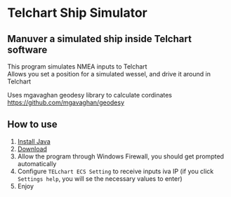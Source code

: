 # Telchart Ship Simulator

## Manuver a simulated ship inside Telchart software

This program simulates NMEA inputs to Telchart  
Allows you set a position for a simulated wessel, and drive it around in Telchart

Uses mgavaghan geodesy library to calculate cordinates  
https://github.com/mgavaghan/geodesy

## How to use

1. [Install Java](https://www.java.com/en/download/)
2. [Download](https://github.com/ohatland/telchart-ship-simulator/raw/main/telchart-ship-simulator.jar)
3. Allow the program through Windows Firewall, you should get prompted automatically
4. Configure ``TELchart ECS Setting`` to receive inputs iva IP
    (if you click `Settings help`, you will se the necessary values to enter)
5. Enjoy